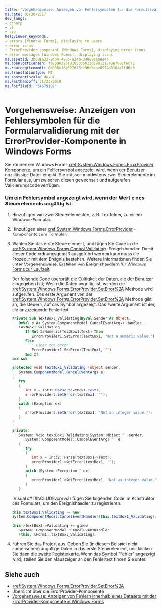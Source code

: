 ```yaml
---
title: 'Vorgehensweise: Anzeigen von Fehlersymbolen für die Formularvalidierung mit der ErrorProvider-Komponente in Windows Forms'
ms.date: 03/30/2017
dev_langs:
- csharp
- vb
- cpp
helpviewer_keywords:
- errors [Windows Forms], displaying to users
- error icons
- ErrorProvider component [Windows Forms], displaying error icons
- error messages [Windows Forms], displaying icons
ms.assetid: 3b681a32-9db4-497b-a34b-34980eabee46
ms.openlocfilehash: fa230e326a91853d6b23d5901317a86f628f6c72
ms.sourcegitcommit: 6b308cf6d627d78ee36dbbae8972a310ac7fd6c8
ms.translationtype: MT
ms.contentlocale: de-DE
ms.lasthandoff: 01/23/2019
ms.locfileid: "54679109"
---
```

# <a name="how-to-display-error-icons-for-form-validation-with-the-windows-forms-errorprovider-component"></a>Vorgehensweise: Anzeigen von Fehlersymbolen für die Formularvalidierung mit der ErrorProvider-Komponente in Windows Forms
Sie können ein Windows Forms <xref:System.Windows.Forms.ErrorProvider> Komponente, um ein Fehlersymbol angezeigt wird, wenn der Benutzer unzulässige Daten eingibt. Sie müssen mindestens zwei Steuerelemente im Formular aus, um zwischen diesen gewechselt und aufgerufen Validierungscode verfügen.  
  
### <a name="to-display-an-error-icon-when-a-controls-value-is-invalid"></a>Um ein Fehlersymbol angezeigt wird, wenn der Wert eines Steuerelements ungültig ist.  
  
1.  Hinzufügen von zwei Steuerelementen, z. B. Textfelder, zu einem Windows-Formular.  
  
2.  Hinzufügen einer <xref:System.Windows.Forms.ErrorProvider> -Komponente zum Formular.  
  
3.  Wählen Sie das erste Steuerelement, und fügen Sie Code in die <xref:System.Windows.Forms.Control.Validating> -Ereignishandler. Damit dieser Code ordnungsgemäß ausgeführt werden kann muss die Prozedur mit dem Ereignis bestehen. Weitere Informationen finden Sie unter [Vorgehensweise: Erstellen von Ereignishandlern für Windows Forms zur Laufzeit](../../../../docs/framework/winforms/how-to-create-event-handlers-at-run-time-for-windows-forms.md).  
  
     Der folgende Code überprüft die Gültigkeit der Daten, die der Benutzer eingegeben hat; Wenn die Daten ungültig ist, werden die <xref:System.Windows.Forms.ErrorProvider.SetError%2A> Methode wird aufgerufen. Das erste Argument von der <xref:System.Windows.Forms.ErrorProvider.SetError%2A> Methode gibt an, die steuern, auf das Symbol angezeigt. Das zweite Argument ist der, die anzuzeigende Fehlertext.  
  
    ```vb  
    Private Sub TextBox1_Validating(ByVal Sender As Object, _  
       ByVal e As System.ComponentModel.CancelEventArgs) Handles _  
       TextBox1.Validating  
          If Not IsNumeric(TextBox1.Text) Then  
             ErrorProvider1.SetError(TextBox1, "Not a numeric value.")  
          Else  
             ' Clear the error.  
             ErrorProvider1.SetError(TextBox1, "")  
          End If  
    End Sub  
    ```  
  
    ```csharp  
    protected void textBox1_Validating (object sender,  
       System.ComponentModel.CancelEventArgs e)  
    {  
       try  
       {  
          int x = Int32.Parse(textBox1.Text);  
          errorProvider1.SetError(textBox1, "");  
       }  
       catch (Exception ex)  
       {  
          errorProvider1.SetError(textBox1, "Not an integer value.");  
       }  
    }  
    ```  
  
    ```cpp  
    private:  
       System::Void textBox1_Validating(System::Object ^  sender,  
          System::ComponentModel::CancelEventArgs ^  e)  
       {  
          try  
          {  
             int x = Int32::Parse(textBox1->Text);  
             errorProvider1->SetError(textBox1, "");  
          }  
          catch (System::Exception ^ ex)  
          {  
             errorProvider1->SetError(textBox1, "Not an integer value.");  
          }  
       }  
    ```  
  
     (Visual c# [!INCLUDE[vcprvc](../../../../includes/vcprvc-md.md)]) fügen Sie folgenden Code im Konstruktor des Formulars, um den Ereignishandler zu registrieren.  
  
    ```csharp  
    this.textBox1.Validating += new  
    System.ComponentModel.CancelEventHandler(this.textBox1_Validating);  
    ```  
  
    ```cpp  
    this->textBox1->Validating += gcnew  
       System::ComponentModel::CancelEventHandler  
       (this, &Form1::textBox1_Validating);  
    ```  
  
4.  Führen Sie das Projekt aus. Geben Sie (in diesem Beispiel nicht numerischen) ungültige Daten in das erste Steuerelement, und klicken Sie dann die zweite Registerkarte. Wenn das Symbol "Fehler" angezeigt wird, stellen Sie den Mauszeiger an den Fehlertext finden Sie unter.  
  
## <a name="see-also"></a>Siehe auch
- <xref:System.Windows.Forms.ErrorProvider.SetError%2A>
- [Übersicht über die ErrorProvider-Komponente](../../../../docs/framework/winforms/controls/errorprovider-component-overview-windows-forms.md)
- [Vorgehensweise: Anzeigen von Fehlern innerhalb eines Datasets mit der ErrorProvider-Komponente in Windows Forms](../../../../docs/framework/winforms/controls/view-errors-within-a-dataset-with-wf-errorprovider-component.md)
